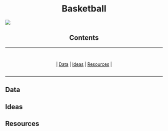 <h1 align='center'> Basketball </h1> 

<img src="https://unsplash.com/photos/EsDKfKpalK4/download?force=true">

<h2 align='center'> Contents </h2>

---

<br>
<p align="center">
  |
  <a href=#data>Data</a>  |
  <a href=#ideas>Ideas</a>  |
  <a href=#resources>Resources</a> |
  <br><br>
</p>

---

## Data

## Ideas

## Resources
